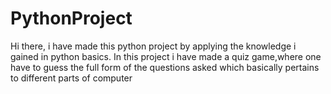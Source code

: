 # PythonProject
Hi there, i have made this python project by applying the knowledge i gained in python basics.
In this project i have made a quiz game,where one have to guess the full form of the questions asked which basically pertains to different parts of computer

